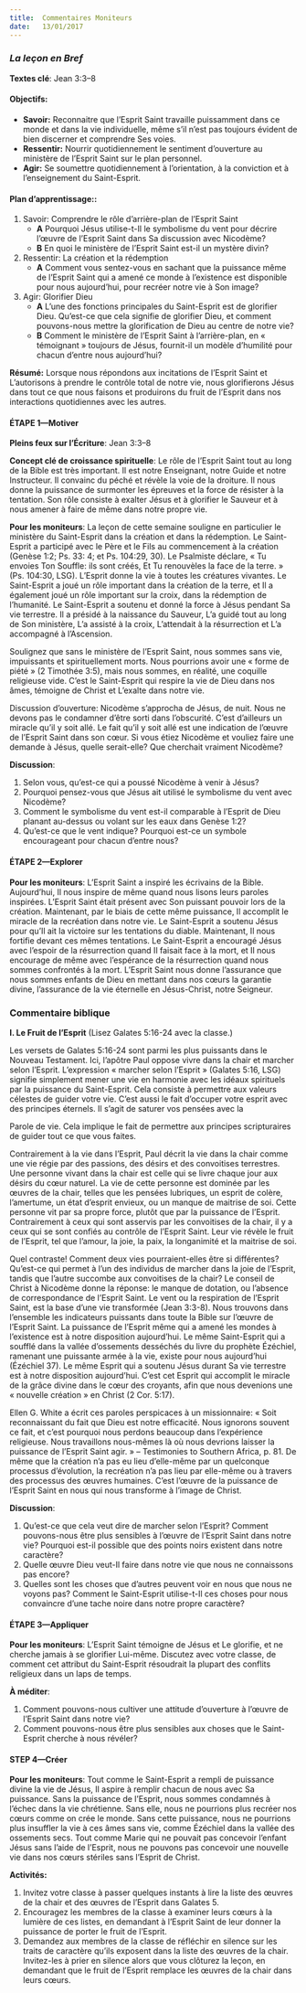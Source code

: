 ```yaml
---
title:  Commentaires Moniteurs
date:   13/01/2017
---
```


### _La leçon en Bref_

**Textes clé**: Jean 3:3–8 

#### **Objectifs:**
- **Savoir:** Reconnaitre que l’Esprit Saint travaille puissamment dans ce monde et dans la vie individuelle, même s’il n’est pas toujours évident de bien discerner et comprendre Ses voies.    
- **Ressentir:** Nourrir quotidiennement le sentiment d’ouverture au ministère de l’Esprit Saint sur le plan personnel.    
- **Agir:** Se soumettre quotidiennement à l’orientation, à la conviction et à l’enseignement du Saint-Esprit.       

#### **Plan d’apprentissage::**
1. Savoir: Comprendre le rôle d’arrière-plan de l’Esprit Saint      
   + **A** Pourquoi Jésus utilise-t-Il le symbolisme du vent pour décrire l’œuvre de l’Esprit Saint dans Sa discussion avec Nicodème?      
   + **B** En quoi le ministère de l’Esprit Saint est-il un mystère divin?  
2. Ressentir: La création et la rédemption      
   + **A** Comment vous sentez-vous en sachant que la puissance même de l’Esprit Saint qui a amené ce monde à l’existence est disponible pour nous aujourd’hui, pour recréer notre vie à Son image?      
3. Agir: Glorifier Dieu      
   + **A** L’une des fonctions principales du Saint-Esprit est de glorifier Dieu. Qu’est-ce que cela signifie de glorifier Dieu, et comment pouvons-nous mettre la glorification de Dieu au centre de notre vie?      
   + **B** Comment le ministère de l’Esprit Saint à l’arrière-plan, en « témoignant » toujours de Jésus, fournit-il un modèle d’humilité pour chacun d’entre nous aujourd’hui?      
 
**Résumé:** Lorsque nous répondons aux incitations de l’Esprit Saint et L’autorisons à prendre le contrôle total de notre vie, nous glorifierons Jésus dans tout ce que nous faisons et produirons du fruit de l’Esprit dans nos interactions quotidiennes avec les autres. 

#### ÉTAPE 1—Motiver

**Pleins feux sur l’Écriture**: Jean 3:3–8      

**Concept clé de croissance spirituelle**: Le rôle de l’Esprit Saint tout au long de la Bible est très important. Il est notre Enseignant, notre Guide et notre Instructeur. Il convainc du péché et révèle la voie de la droiture. Il nous donne la puissance de surmonter les épreuves et la force de résister à la tentation. Son rôle consiste à exalter Jésus et à glorifier le Sauveur et à nous amener à faire de même dans notre propre vie.      

**Pour les moniteurs**: La leçon de cette semaine souligne en particulier le ministère du Saint-Esprit dans la création et dans la rédemption. Le Saint-Esprit a participé avec le Père et le Fils au commencement à la création (Genèse 1:2; Ps. 33: 4; et Ps. 104:29, 30). Le Psalmiste déclare, « Tu envoies Ton Souffle: ils sont créés, Et Tu renouvèles la face de la terre. » (Ps. 104:30, LSG). L’Esprit donne la vie à toutes les créatures vivantes. Le Saint-Esprit a joué un rôle important dans la création de la terre, et Il a également joué un rôle important sur la croix, dans la rédemption de l’humanité. Le Saint-Esprit a soutenu et donné la force à Jésus pendant Sa vie terrestre. Il a présidé à la naissance du Sauveur, L’a guidé tout au long de Son ministère, L’a assisté à la croix, L’attendait à la résurrection et L’a accompagné à l’Ascension. 

Soulignez que sans le ministère de l’Esprit Saint, nous sommes sans vie, impuissants et spirituellement morts. Nous pourrions avoir une « forme de piété » (2 Timothée 3:5), mais nous sommes, en réalité, une coquille religieuse vide. C’est le Saint-Esprit qui respire la vie de Dieu dans nos âmes, témoigne de Christ et L’exalte dans notre vie. 

Discussion d’ouverture: Nicodème s’approcha de Jésus, de nuit. Nous ne devons pas le condamner d’être sorti dans l’obscurité. C’est d’ailleurs un miracle qu’il y soit allé. Le fait qu’il y soit allé est une indication de l’œuvre de l’Esprit Saint dans son cœur. Si vous étiez Nicodème et vouliez faire une demande à Jésus, quelle serait-elle? Que cherchait vraiment Nicodème? 

**Discussion**:
 
1. Selon vous, qu’est-ce qui a poussé Nicodème à venir à Jésus? 
2. Pourquoi pensez-vous que Jésus ait utilisé le symbolisme du vent avec Nicodème? 
3. Comment le symbolisme du vent est-il comparable à l’Esprit de Dieu planant au-dessus ou volant sur les eaux dans Genèse 1:2? 
4. Qu’est-ce que le vent indique? Pourquoi est-ce un symbole encourageant pour chacun d’entre nous? 

#### ÉTAPE 2—Explorer

**Pour les moniteurs**: L’Esprit Saint a inspiré les écrivains de la Bible. Aujourd’hui, Il nous inspire de même quand nous lisons leurs paroles inspirées. L’Esprit Saint était présent avec Son puissant pouvoir lors de la création. Maintenant, par le biais de cette même puissance, Il accomplit le miracle de la recréation dans notre vie. Le Saint-Esprit a soutenu Jésus pour qu’Il ait la victoire sur les tentations du diable. Maintenant, Il nous fortifie devant ces mêmes tentations. Le Saint-Esprit a encouragé Jésus avec l’espoir de la résurrection quand Il faisait face à la mort, et Il nous encourage de même avec l’espérance de la résurrection quand nous sommes confrontés à la mort. L’Esprit Saint nous donne l’assurance que nous sommes enfants de Dieu en mettant dans nos cœurs la garantie divine, l’assurance de la vie éternelle en Jésus-Christ, notre Seigneur.  

### **Commentaire biblique**

**I. Le Fruit de l’Esprit** (Lisez Galates 5:16-24 avec la classe.)      

Les versets de Galates 5:16-24 sont parmi les plus puissants dans le Nouveau Testament. Ici, l’apôtre Paul oppose vivre dans la chair et marcher selon l’Esprit. L’expression « marcher selon l’Esprit » (Galates 5:16, LSG) signifie simplement mener une vie en harmonie avec les idéaux spirituels par la puissance du Saint-Esprit. Cela consiste à permettre aux valeurs célestes de guider votre vie. C’est aussi le fait d’occuper votre esprit avec des principes éternels. Il s’agit de saturer vos pensées avec la 

Parole de vie. Cela implique le fait de permettre aux principes scripturaires de guider tout ce que vous faites. 

Contrairement à la vie dans l’Esprit, Paul décrit la vie dans la chair comme une vie régie par des passions, des désirs et des convoitises terrestres. Une personne vivant dans la chair est celle qui se livre chaque jour aux désirs du cœur naturel. La vie de cette personne est dominée par les œuvres de la chair, telles que les pensées lubriques, un esprit de colère, l’amertume, un état d’esprit envieux, ou un manque de maitrise de soi. Cette personne vit par sa propre force, plutôt que par la puissance de l’Esprit. Contrairement à ceux qui sont asservis par les convoitises de la chair, il y a ceux qui se sont confiés au contrôle de l’Esprit Saint. Leur vie révèle le fruit de l’Esprit, tel que l’amour, la joie, la paix, la longanimité et la maitrise de soi. 

Quel contraste! Comment deux vies pourraient-elles être si différentes? Qu’est-ce qui permet à l’un des individus de marcher dans la joie de l’Esprit, tandis que l’autre succombe aux convoitises de la chair? Le conseil de Christ à Nicodème donne la réponse: le manque de dotation, ou l’absence de correspondance de l’Esprit Saint. Le vent ou la respiration de l’Esprit Saint, est la base d’une vie transformée (Jean 3:3-8). Nous trouvons dans l’ensemble les indicateurs puissants dans toute la Bible sur l’œuvre de l’Esprit Saint. La puissance de l’Esprit même qui a amené les mondes à l’existence est à notre disposition aujourd’hui. Le même Saint-Esprit qui a soufflé dans la vallée d’ossements desséchés du livre du prophète Ézéchiel, ramenant une puissante armée à la vie, existe pour nous aujourd’hui (Ézéchiel 37). Le même Esprit qui a soutenu Jésus durant Sa vie terrestre est à notre disposition aujourd’hui. C’est cet Esprit qui accomplit le miracle de la grâce divine dans le cœur des croyants, afin que nous devenions une « nouvelle création » en Christ (2 Cor. 5:17). 

Ellen G. White a écrit ces paroles perspicaces à un missionnaire: « Soit reconnaissant du fait que Dieu est notre efficacité. Nous ignorons souvent ce fait, et c’est pourquoi nous perdons beaucoup dans l’expérience religieuse. Nous travaillons nous-mêmes là où nous devrions laisser la puissance de l’Esprit Saint agir. » – Testimonies to Southern Africa, p. 81. De même que la création n’a pas eu lieu d’elle-même par un quelconque processus d’évolution, la recréation n’a pas lieu par elle-même ou à travers des processus des œuvres humaines. C’est l’œuvre de la puissance de l’Esprit Saint en nous qui nous transforme à l’image de Christ. 

**Discussion**: 

1. Qu’est-ce que cela veut dire de marcher selon l’Esprit? Comment pouvons-nous être plus sensibles à l’œuvre de l’Esprit Saint dans notre vie? Pourquoi est-il possible que des points noirs existent dans notre caractère? 
2. Quelle œuvre Dieu veut-Il faire dans notre vie que nous ne connaissons pas encore? 
3. Quelles sont les choses que d’autres peuvent voir en nous que nous ne voyons pas? Comment le Saint-Esprit utilise-t-Il ces choses pour nous convaincre d’une tache noire dans notre propre caractère?     

#### ÉTAPE 3—Appliquer

**Pour les moniteurs**: L’Esprit Saint témoigne de Jésus et Le glorifie, et ne cherche jamais à se glorifier Lui-même. Discutez avec votre classe, de comment cet attribut du Saint-Esprit résoudrait la plupart des conflits religieux dans un laps de temps.      

**À méditer**:

1. Comment pouvons-nous cultiver une attitude d’ouverture à l’œuvre de l’Esprit Saint dans notre vie? 
2. Comment pouvons-nous être plus sensibles aux choses que le Saint-Esprit cherche à nous révéler?     

#### STEP 4—Créer

**Pour les moniteurs**: Tout comme le Saint-Esprit a rempli de puissance divine la vie de Jésus, Il aspire à remplir chacun de nous avec Sa puissance. Sans la puissance de l’Esprit, nous sommes condamnés à l’échec dans la vie chrétienne. Sans elle, nous ne pourrions plus recréer nos cœurs comme on crée le monde. Sans cette puissance, nous ne pourrions plus insuffler la vie à ces âmes sans vie, comme Ézéchiel dans la vallée des ossements secs. Tout comme Marie qui ne pouvait pas concevoir l’enfant Jésus sans l’aide de l’Esprit, nous ne pouvons pas concevoir une nouvelle vie dans nos cœurs stériles sans l’Esprit de Christ.      

**Activités:**

1. Invitez votre classe à passer quelques instants à lire la liste des œuvres de la chair et des œuvres de l’Esprit dans Galates 5. 
2. Encouragez les membres de la classe à examiner leurs cœurs à la lumière de ces listes, en demandant à l’Esprit Saint de leur donner la puissance de porter le fruit de l’Esprit. 
3. Demandez aux membres de la classe de réfléchir en silence sur les traits de caractère qu’ils exposent dans la liste des œuvres de la chair. Invitez-les à prier en silence alors que vous clôturez la leçon, en demandant que le fruit de l’Esprit remplace les œuvres de la chair dans leurs cœurs. 